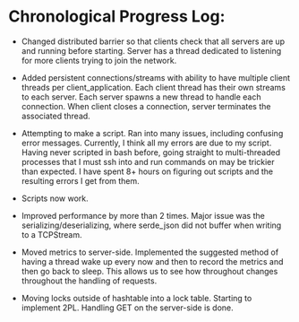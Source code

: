 # Chronological Progress Log:

* Changed distributed barrier so that clients check that all servers are up and running before starting.
    Server has a thread dedicated to listening for more clients trying to join the network.

* Added persistent connections/streams with ability to have multiple client threads per client_application.
    Each client thread has their own streams to each server. Each server spawns a new thread to handle
    each connection. When client closes a connection, server terminates the associated thread.

* Attempting to make a script. Ran into many issues, including confusing error messages. Currently, I think
    all my errors are due to my script. Having never scripted in bash before, going straight to multi-threaded
    processes that I must ssh into and run commands on may be trickier than expected. I have spent 8+ hours
    on figuring out scripts and the resulting errors I get from them.

* Scripts now work.

* Improved performance by more than 2 times. Major issue was the serializing/deserializing, 
    where serde_json did not buffer when writing to a TCPStream.
    
* Moved metrics to server-side. Implemented the suggested method of having a thread wake up every now and then
    to record the metrics and then go back to sleep. This allows us to see how throughout changes throughout
    the handling of requests.
    
* Moving locks outside of hashtable into a lock table. Starting to implement 2PL. Handling GET on the server-side is
    done.
